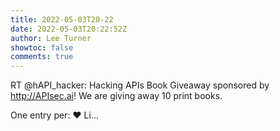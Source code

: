 ```yaml
---
title: 2022-05-03T20-22
date: 2022-05-03T20:22:52Z
author: Lee Turner
showtoc: false
comments: true
---
```


RT @hAPI_hacker: Hacking APIs Book Giveaway sponsored by http://APIsec.ai! We are giving away 10 print books. 

One entry per:
♥️ Li…

